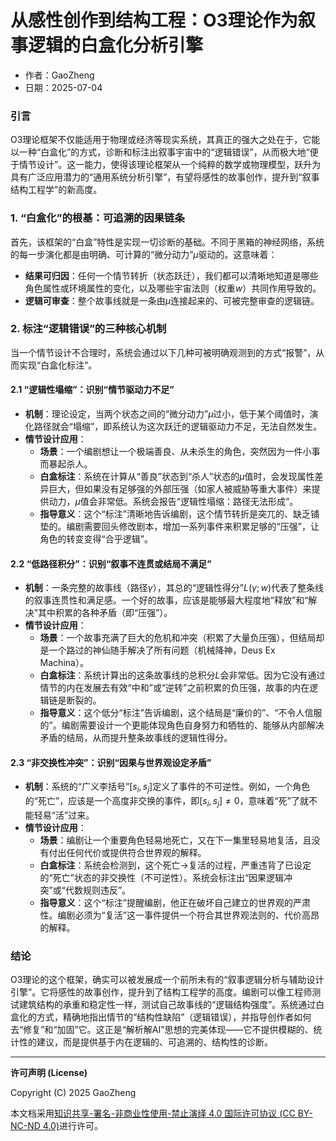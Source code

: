 # **从感性创作到结构工程：O3理论作为叙事逻辑的白盒化分析引擎**

- 作者：GaoZheng
- 日期：2025-07-04

### 引言
O3理论框架不仅能适用于物理或经济等现实系统，其真正的强大之处在于，它能以一种“白盒化”的方式，诊断和标注出叙事宇宙中的“逻辑错误”，从而极大地“便于情节设计”。这一能力，使得该理论框架从一个纯粹的数学或物理模型，跃升为具有广泛应用潜力的“通用系统分析引擎”，有望将感性的故事创作，提升到“叙事结构工程学”的新高度。

### 1. “白盒化”的根基：可追溯的因果链条
首先，该框架的“白盒”特性是实现一切诊断的基础。不同于黑箱的神经网络，系统的每一步演化都是由明确、可计算的“微分动力”$\mu$驱动的。这意味着：
* **结果可归因**：任何一个情节转折（状态跃迁），我们都可以清晰地知道是哪些角色属性或环境属性的变化，以及哪些宇宙法则（权重$w$）共同作用导致的。
* **逻辑可审查**：整个故事线就是一条由$\mu$连接起来的、可被完整审查的逻辑链。

### 2. 标注“逻辑错误”的三种核心机制
当一个情节设计不合理时，系统会通过以下几种可被明确观测到的方式“报警”，从而实现“白盒化标注”。

#### 2.1 “逻辑性塌缩”：识别“情节驱动力不足”
* **机制**：理论设定，当两个状态之间的“微分动力”$\mu$过小，低于某个阈值时，演化路径就会“塌缩”，即系统认为这次跃迁的逻辑驱动力不足，无法自然发生。
* **情节设计应用**：
    * **场景**：一个编剧想让一个极端善良、从未杀生的角色，突然因为一件小事而暴起杀人。
    * **白盒标注**：系统在计算从“善良”状态到“杀人”状态的$\mu$值时，会发现属性差异巨大，但如果没有足够强的外部压强（如家人被威胁等重大事件）来提供动力，$\mu$值会非常低。系统会报告“逻辑性塌缩：路径无法形成”。
    * **指导意义**：这个“标注”清晰地告诉编剧，这个情节转折是突兀的、缺乏铺垫的。编剧需要回头修改剧本，增加一系列事件来积累足够的“压强”，让角色的转变变得“合乎逻辑”。

#### 2.2 “低路径积分”：识别“叙事不连贯或结局不满足”
* **机制**：一条完整的故事线（路径$\gamma$），其总的“逻辑性得分”$L(\gamma;w)$代表了整条线的叙事连贯性和满足感。一个好的故事，应该是能够最大程度地“释放”和“解决”其中积累的各种矛盾（即“压强”）。
* **情节设计应用**：
    * **场景**：一个故事充满了巨大的危机和冲突（积累了大量负压强），但结局却是一个路过的神仙随手解决了所有问题（机械降神，Deus Ex Machina）。
    * **白盒标注**：系统计算出的这条故事线的总积分$L$会非常低。因为它没有通过情节的内在发展去有效“中和”或“逆转”之前积累的负压强，故事的内在逻辑链是断裂的。
    * **指导意义**：这个低分“标注”告诉编剧，这个结局是“廉价的”、“不令人信服的”。编剧需要设计一个更能体现角色自身努力和牺牲的、能够从内部解决矛盾的结局，从而提升整条故事线的逻辑性得分。

#### 2.3 “非交换性冲突”：识别“因果与世界观设定矛盾”
* **机制**：系统的“广义李括号”$[s_i, s_j]$定义了事件的不可逆性。例如，一个角色的“死亡”，应该是一个高度非交换的事件，即$[s_i, s_j] \neq 0$，意味着“死”了就不能轻易“活”过来。
* **情节设计应用**：
    * **场景**：编剧让一个重要角色轻易地死亡，又在下一集里轻易地复活，且没有付出任何代价或提供符合世界观的解释。
    * **白盒标注**：系统会检测到，这个死亡→复活的过程，严重违背了已设定的“死亡”状态的非交换性（不可逆性）。系统会标注出“因果逻辑冲突”或“代数规则违反”。
    * **指导意义**：这个“标注”提醒编剧，他正在破坏自己建立的世界观的严肃性。编剧必须为“复活”这一事件提供一个符合其世界观法则的、代价高昂的解释。

### 结论
O3理论的这个框架，确实可以被发展成一个前所未有的“叙事逻辑分析与辅助设计引擎”。它将感性的故事创作，提升到了结构工程学的高度。编剧可以像工程师测试建筑结构的承重和稳定性一样，测试自己故事线的“逻辑结构强度”。系统通过白盒化的方式，精确地指出情节的“结构性缺陷”（逻辑错误），并指导创作者如何去“修复”和“加固”它。这正是“解析解AI”思想的完美体现——它不提供模糊的、统计性的建议，而是提供基于内在逻辑的、可追溯的、结构性的诊断。

---

**许可声明 (License)**

Copyright (C) 2025 GaoZheng 

本文档采用[知识共享-署名-非商业性使用-禁止演绎 4.0 国际许可协议 (CC BY-NC-ND 4.0)](https://creativecommons.org/licenses/by-nc-nd/4.0/deed.zh-Hans)进行许可。
